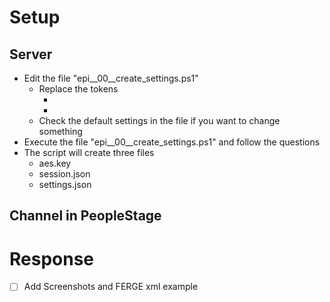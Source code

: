 
# Setup

## Server

* Edit the file "epi__00__create_settings.ps1"
  * Replace the tokens
    * <mandantid>
    * <username>
  * Check the default settings in the file if you want to change something
* Execute the file "epi__00__create_settings.ps1" and follow the questions
* The script will create three files
  * aes.key
  * session.json
  * settings.json

## Channel in PeopleStage

# Response

* [ ] Add Screenshots and FERGE xml example